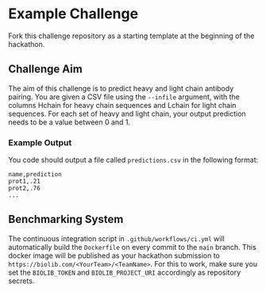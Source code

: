 # Example Challenge

Fork this challenge repository as a starting template at the beginning of the hackathon.

## Challenge Aim

The aim of this challenge is to predict heavy and light chain antibody pairing. You are given a CSV file using the `--infile` argument, with the columns Hchain for heavy chain sequences and Lchain for light chain sequences. For each set of heavy and light chain, your output prediction needs to be a value between 0 and 1. 

### Example Output
You code should output a file called `predictions.csv` in the following format:

```
name,prediction
prot1,.21
prot2,.76
...
```

## Benchmarking System
The continuous integration script in `.github/workflows/ci.yml` will automatically build the `Dockerfile` on every commit to the `main` branch. This docker image will be published as your hackathon submission to `https://biolib.com/<YourTeam>/<TeamName>`. For this to work, make sure you set the `BIOLIB_TOKEN` and `BIOLIB_PROJECT_URI` accordingly as repository secrets. 
